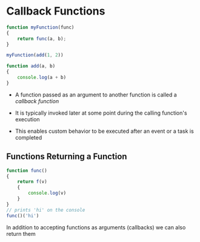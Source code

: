 # Callback Functions

```js
function myFunction(func)
{
    return func(a, b);
}

myFunction(add(1, 2))

function add(a, b)
{
    console.log(a + b)
}
```

- A function passed as an argument to another function is called a *callback*
*function*

- It is typically invoked later at some point during the calling function's
execution

- This enables custom behavior to be executed after an event or a task is
completed

## Functions Returning a Function

```js
function func()
{
    return f(v)
    {
        console.log(v)
    }
}
// prints 'hi' on the console
func()('hi')
```

In addition to accepting functions as arguments (callbacks) we can also return
them
